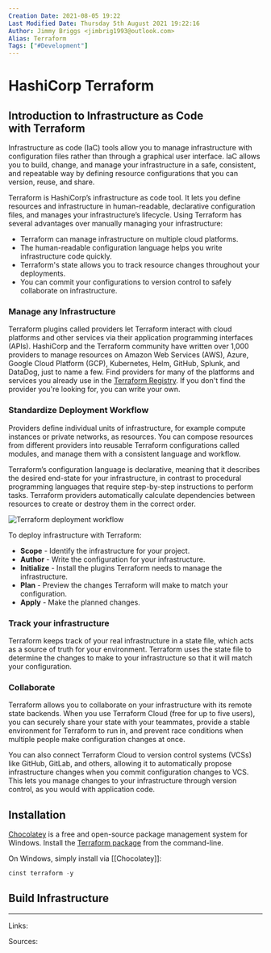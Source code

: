 ```yaml
---
Creation Date: 2021-08-05 19:22
Last Modified Date: Thursday 5th August 2021 19:22:16
Author: Jimmy Briggs <jimbrig1993@outlook.com>
Alias: Terraform
Tags: ["#Development"]
---
```


# HashiCorp Terraform

## Introduction to Infrastructure as Code with Terraform

Infrastructure as code (IaC) tools allow you to manage infrastructure with configuration files rather than through a graphical user interface. IaC allows you to build, change, and manage your infrastructure in a safe, consistent, and repeatable way by defining resource configurations that you can version, reuse, and share.

Terraform is HashiCorp’s infrastructure as code tool. It lets you define resources and infrastructure in human-readable, declarative configuration files, and manages your infrastructure’s lifecycle. Using Terraform has several advantages over manually managing your infrastructure:

-   Terraform can manage infrastructure on multiple cloud platforms.
-   The human-readable configuration language helps you write infrastructure code quickly.
-   Terraform's state allows you to track resource changes throughout your deployments.
-   You can commit your configurations to version control to safely collaborate on infrastructure.

### Manage any Infrastructure

Terraform plugins called providers let Terraform interact with cloud platforms and other services via their application programming interfaces (APIs). HashiCorp and the Terraform community have written over 1,000 providers to manage resources on Amazon Web Services (AWS), Azure, Google Cloud Platform (GCP), Kubernetes, Helm, GitHub, Splunk, and DataDog, just to name a few. Find providers for many of the platforms and services you already use in the [Terraform Registry](https://registry.terraform.io/browse/providers). If you don't find the provider you're looking for, you can write your own.

### Standardize Deployment Workflow

Providers define individual units of infrastructure, for example compute instances or private networks, as resources. You can compose resources from different providers into reusable Terraform configurations called modules, and manage them with a consistent language and workflow.

Terraform’s configuration language is declarative, meaning that it describes the desired end-state for your infrastructure, in contrast to procedural programming languages that require step-by-step instructions to perform tasks. Terraform providers automatically calculate dependencies between resources to create or destroy them in the correct order.

![Terraform deployment workflow](https://learn.hashicorp.com/img/terraform/terraform-iac.png)

To deploy infrastructure with Terraform:

-   **Scope** - Identify the infrastructure for your project.
-   **Author** - Write the configuration for your infrastructure.
-   **Initialize** - Install the plugins Terraform needs to manage the infrastructure.
-   **Plan** - Preview the changes Terraform will make to match your configuration.
-   **Apply** - Make the planned changes.

### Track your infrastructure

Terraform keeps track of your real infrastructure in a state file, which acts as a source of truth for your environment. Terraform uses the state file to determine the changes to make to your infrastructure so that it will match your configuration.

### Collaborate

Terraform allows you to collaborate on your infrastructure with its remote state backends. When you use Terraform Cloud (free for up to five users), you can securely share your state with your teammates, provide a stable environment for Terraform to run in, and prevent race conditions when multiple people make configuration changes at once.

You can also connect Terraform Cloud to version control systems (VCSs) like GitHub, GitLab, and others, allowing it to automatically propose infrastructure changes when you commit configuration changes to VCS. This lets you manage changes to your infrastructure through version control, as you would with application code.

## Installation

[Chocolatey](https://chocolatey.org/) is a free and open-source package management system for Windows. Install the [Terraform package](https://chocolatey.org/packages/terraform) from the command-line.

On Windows, simply install via [[Chocolatey]]:

```powershell
cinst terraform -y
```

## Build Infrastructure





***

Links: 

Sources:

